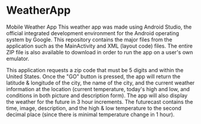# WeatherApp
Mobile Weather App
This weather app was made using Android Studio, the official integrated development environment for the Android operating system by Google. This repository contains the major files from the application such as the MainActivity and XML (layout code) files. The entire ZIP file is also available to download in order to run the app on a user's own emulator. 

This application requests a zip code that must be 5 digits and within the United States. Once the "GO" button is pressed, the app will return the latitude & longitude of the city, the name of the city, and the current weather information at the location (current temperature, today's high and low, and conditions in both picture and description form). The app will also display the weather for the future in 3 hour increments. The futurecast contains the time, image, description, and the high & low temperature to the second decimal place (since there is minimal temperature change in 1 hour). 
